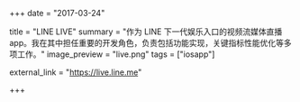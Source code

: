 +++
date = "2017-03-24"

title = "LINE LIVE"
summary = "作为 LINE 下一代娱乐入口的视频流媒体直播 app。我在其中担任重要的开发角色，负责包括功能实现，关键指标性能优化等多项工作。"
image_preview = "live.png"
tags = ["iosapp"]

external_link = "https://live.line.me"

+++

